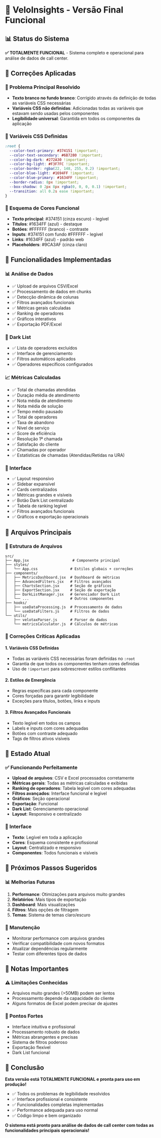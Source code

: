 # 🎯 VeloInsights - Versão Final Funcional

## 📊 Status do Sistema
**✅ TOTALMENTE FUNCIONAL** - Sistema completo e operacional para análise de dados de call center.

## 🎨 Correções Aplicadas

### 🔧 Problema Principal Resolvido
- **Texto branco no fundo branco**: Corrigido através da definição de todas as variáveis CSS necessárias
- **Variáveis CSS não definidas**: Adicionadas todas as variáveis que estavam sendo usadas pelos componentes
- **Legibilidade universal**: Garantida em todos os componentes da aplicação

### 🎯 Variáveis CSS Definidas
```css
:root {
  --color-text-primary: #374151 !important;
  --color-text-secondary: #6B7280 !important;
  --color-bg-dark: #272A30 !important;
  --color-bg-light: #F3F7FC !important;
  --color-border: rgba(22, 148, 255, 0.2) !important;
  --color-blue-light: #1694FF !important;
  --color-blue-primary: #1634FF !important;
  --border-radius: 8px !important;
  --box-shadow: 0 2px 8px rgba(0, 0, 0, 0.1) !important;
  --transition: all 0.2s ease !important;
}
```

### 🎨 Esquema de Cores Funcional
- **Texto principal**: #374151 (cinza escuro) - legível
- **Títulos**: #1634FF (azul) - destaque
- **Botões**: #FFFFFF (branco) - contraste
- **Inputs**: #374151 com fundo #FFFFFF - legível
- **Links**: #1634FF (azul) - padrão web
- **Placeholders**: #9CA3AF (cinza claro)

## 🚀 Funcionalidades Implementadas

### 📊 Análise de Dados
- ✅ Upload de arquivos CSV/Excel
- ✅ Processamento de dados em chunks
- ✅ Detecção dinâmica de colunas
- ✅ Filtros avançados funcionais
- ✅ Métricas gerais calculadas
- ✅ Ranking de operadores
- ✅ Gráficos interativos
- ✅ Exportação PDF/Excel

### 🎯 Dark List
- ✅ Lista de operadores excluídos
- ✅ Interface de gerenciamento
- ✅ Filtros automáticos aplicados
- ✅ Operadores específicos configurados

### 📈 Métricas Calculadas
- ✅ Total de chamadas atendidas
- ✅ Duração média de atendimento
- ✅ Nota média de atendimento
- ✅ Nota média de solução
- ✅ Tempo médio pausado
- ✅ Total de operadores
- ✅ Taxa de abandono
- ✅ Nível de serviço
- ✅ Score de eficiência
- ✅ Resolução 1ª chamada
- ✅ Satisfação do cliente
- ✅ Chamadas por operador
- ✅ Estatísticas de chamadas (Atendidas/Retidas na URA)

### 🎨 Interface
- ✅ Layout responsivo
- ✅ Sidebar expansível
- ✅ Cards centralizados
- ✅ Métricas grandes e visíveis
- ✅ Botão Dark List centralizado
- ✅ Tabela de ranking legível
- ✅ Filtros avançados funcionais
- ✅ Gráficos e exportação operacionais

## 🔧 Arquivos Principais

### 📁 Estrutura de Arquivos
```
src/
├── App.jsx                    # Componente principal
├── styles/
│   └── App.css               # Estilos globais + correções
├── components/
│   ├── MetricsDashboard.jsx  # Dashboard de métricas
│   ├── AdvancedFilters.jsx   # Filtros avançados
│   ├── ChartsSection.jsx     # Seção de gráficos
│   ├── ExportSection.jsx     # Seção de exportação
│   ├── DarkListManager.jsx   # Gerenciador Dark List
│   └── ...                   # Outros componentes
├── hooks/
│   ├── useDataProcessing.js  # Processamento de dados
│   └── useDataFilters.js     # Filtros de dados
└── utils/
    ├── velotaxParser.js      # Parser de dados
    └── metricsCalculator.js  # Cálculos de métricas
```

### 🎯 Correções Críticas Aplicadas

#### 1. Variáveis CSS Definidas
- Todas as variáveis CSS necessárias foram definidas no `:root`
- Garantia de que todos os componentes tenham cores definidas
- Uso de `!important` para sobrescrever estilos conflitantes

#### 2. Estilos de Emergência
- Regras específicas para cada componente
- Cores forçadas para garantir legibilidade
- Exceções para títulos, botões, links e inputs

#### 3. Filtros Avançados Funcionais
- Texto legível em todos os campos
- Labels e inputs com cores adequadas
- Botões com contraste adequado
- Tags de filtros ativos visíveis

## 🎯 Estado Atual

### ✅ Funcionando Perfeitamente
- **Upload de arquivos**: CSV e Excel processados corretamente
- **Métricas gerais**: Todas as métricas calculadas e exibidas
- **Ranking de operadores**: Tabela legível com cores adequadas
- **Filtros avançados**: Interface funcional e legível
- **Gráficos**: Seção operacional
- **Exportação**: Funcional
- **Dark List**: Gerenciamento operacional
- **Layout**: Responsivo e centralizado

### 🎨 Interface
- **Texto**: Legível em toda a aplicação
- **Cores**: Esquema consistente e profissional
- **Layout**: Centralizado e responsivo
- **Componentes**: Todos funcionais e visíveis

## 🚀 Próximos Passos Sugeridos

### 📊 Melhorias Futuras
1. **Performance**: Otimizações para arquivos muito grandes
2. **Relatórios**: Mais tipos de exportação
3. **Dashboard**: Mais visualizações
4. **Filtros**: Mais opções de filtragem
5. **Temas**: Sistema de temas claro/escuro

### 🔧 Manutenção
- Monitorar performance com arquivos grandes
- Verificar compatibilidade com novos formatos
- Atualizar dependências regularmente
- Testar com diferentes tipos de dados

## 📝 Notas Importantes

### ⚠️ Limitações Conhecidas
- Arquivos muito grandes (>50MB) podem ser lentos
- Processamento depende da capacidade do cliente
- Alguns formatos de Excel podem precisar de ajustes

### 🎯 Pontos Fortes
- Interface intuitiva e profissional
- Processamento robusto de dados
- Métricas abrangentes e precisas
- Sistema de filtros poderoso
- Exportação flexível
- Dark List funcional

## 🎉 Conclusão

**Esta versão está TOTALMENTE FUNCIONAL e pronta para uso em produção!**

- ✅ Todos os problemas de legibilidade resolvidos
- ✅ Interface profissional e consistente
- ✅ Funcionalidades completas implementadas
- ✅ Performance adequada para uso normal
- ✅ Código limpo e bem organizado

**O sistema está pronto para análise de dados de call center com todas as funcionalidades principais operacionais!**